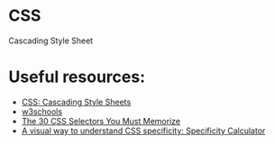# CSS
Cascading Style Sheet

# Useful resources:
<ul>
  <li><a href="https://developer.mozilla.org/en-US/docs/Web/CSS">CSS: Cascading Style Sheets</a></li>
  <li><a href="https://www.w3schools.com/css/">w3schools</a></li>
    <li><a href="https://www.evernote.com/shard/s386/u/0/sh/a2f73595-5f57-4a24-86ab-9605c2aabfd2/c9c5886333e9de022222f0ddd596e3d3">The 30 CSS Selectors You Must Memorize</a></li>
    <li><a href="https://specificity.keegan.st/">A visual way to understand CSS specificity: Specificity Calculator</a></li>


</ul
